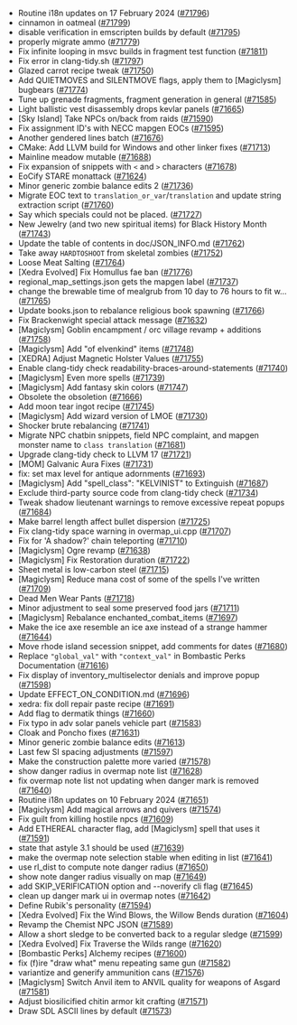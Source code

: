 * Routine i18n updates on 17 February 2024 ([#71796](https://github.com/CleverRaven/Cataclysm-DDA/pull/71796))
* cinnamon in oatmeal ([#71799](https://github.com/CleverRaven/Cataclysm-DDA/pull/71799))
* disable verification in emscripten builds by default ([#71795](https://github.com/CleverRaven/Cataclysm-DDA/pull/71795))
* properly migrate ammo ([#71779](https://github.com/CleverRaven/Cataclysm-DDA/pull/71779))
* Fix infinite looping in msvc builds in fragment test function ([#71811](https://github.com/CleverRaven/Cataclysm-DDA/pull/71811))
* Fix error in clang-tidy.sh ([#71797](https://github.com/CleverRaven/Cataclysm-DDA/pull/71797))
* Glazed carrot recipe tweak ([#71750](https://github.com/CleverRaven/Cataclysm-DDA/pull/71750))
* Add QUIETMOVES and SILENTMOVE flags, apply them to [Magiclysm] bugbears ([#71774](https://github.com/CleverRaven/Cataclysm-DDA/pull/71774))
* Tune up grenade fragments, fragment generation in general ([#71585](https://github.com/CleverRaven/Cataclysm-DDA/pull/71585))
* Light ballistic vest disassembly drops kevlar panels ([#71665](https://github.com/CleverRaven/Cataclysm-DDA/pull/71665))
* [Sky Island] Take NPCs on/back from raids ([#71590](https://github.com/CleverRaven/Cataclysm-DDA/pull/71590))
* Fix assignment ID's with NECC mapgen EOCs ([#71595](https://github.com/CleverRaven/Cataclysm-DDA/pull/71595))
* Another gendered lines batch ([#71676](https://github.com/CleverRaven/Cataclysm-DDA/pull/71676))
* CMake: Add LLVM build for Windows and other linker fixes ([#71713](https://github.com/CleverRaven/Cataclysm-DDA/pull/71713))
* Mainline meadow mutable ([#71688](https://github.com/CleverRaven/Cataclysm-DDA/pull/71688))
* Fix expansion of snippets with `<` and `>` characters ([#71678](https://github.com/CleverRaven/Cataclysm-DDA/pull/71678))
* EoCify STARE monattack ([#71624](https://github.com/CleverRaven/Cataclysm-DDA/pull/71624))
* Minor generic zombie balance edits 2 ([#71736](https://github.com/CleverRaven/Cataclysm-DDA/pull/71736))
* Migrate EOC text to `translation_or_var`/`translation` and update string extraction script ([#71760](https://github.com/CleverRaven/Cataclysm-DDA/pull/71760))
* Say which specials could not be placed. ([#71727](https://github.com/CleverRaven/Cataclysm-DDA/pull/71727))
* New Jewelry (and two new spiritual items) for Black History Month ([#71743](https://github.com/CleverRaven/Cataclysm-DDA/pull/71743))
* Update the table of contents in doc/JSON_INFO.md ([#71762](https://github.com/CleverRaven/Cataclysm-DDA/pull/71762))
* Take away ``HARDTOSHOOT`` from skeletal zombies ([#71752](https://github.com/CleverRaven/Cataclysm-DDA/pull/71752))
* Loose Meat Salting ([#71764](https://github.com/CleverRaven/Cataclysm-DDA/pull/71764))
* [Xedra Evolved] Fix Homullus fae ban ([#71776](https://github.com/CleverRaven/Cataclysm-DDA/pull/71776))
* regional_map_settings.json gets the mapgen label ([#71737](https://github.com/CleverRaven/Cataclysm-DDA/pull/71737))
* change the brewable time of mealgrub from 10 day to 76 hours to fit w… ([#71765](https://github.com/CleverRaven/Cataclysm-DDA/pull/71765))
* Update books.json to rebalance religious book spawning ([#71766](https://github.com/CleverRaven/Cataclysm-DDA/pull/71766))
* Fix Brackenwight special attack message ([#71632](https://github.com/CleverRaven/Cataclysm-DDA/pull/71632))
* [Magiclysm] Goblin encampment / orc village revamp + additions ([#71758](https://github.com/CleverRaven/Cataclysm-DDA/pull/71758))
* [Magiclysm] Add "of elvenkind" items ([#71748](https://github.com/CleverRaven/Cataclysm-DDA/pull/71748))
* [XEDRA] Adjust Magnetic Holster Values ([#71755](https://github.com/CleverRaven/Cataclysm-DDA/pull/71755))
* Enable clang-tidy check readability-braces-around-statements ([#71740](https://github.com/CleverRaven/Cataclysm-DDA/pull/71740))
* [Magiclysm] Even more spells ([#71739](https://github.com/CleverRaven/Cataclysm-DDA/pull/71739))
* [Magiclysm] Add fantasy skin colors  ([#71747](https://github.com/CleverRaven/Cataclysm-DDA/pull/71747))
* Obsolete the obsoletion ([#71666](https://github.com/CleverRaven/Cataclysm-DDA/pull/71666))
* Add moon tear ingot recipe ([#71745](https://github.com/CleverRaven/Cataclysm-DDA/pull/71745))
* [Magiclysm] Add wizard version of LMOE ([#71730](https://github.com/CleverRaven/Cataclysm-DDA/pull/71730))
* Shocker brute rebalancing ([#71741](https://github.com/CleverRaven/Cataclysm-DDA/pull/71741))
* Migrate NPC chatbin snippets, field NPC complaint, and mapgen monster name to `class translation` ([#71681](https://github.com/CleverRaven/Cataclysm-DDA/pull/71681))
* Upgrade clang-tidy check to LLVM 17 ([#71721](https://github.com/CleverRaven/Cataclysm-DDA/pull/71721))
* [MOM] Galvanic Aura Fixes ([#71731](https://github.com/CleverRaven/Cataclysm-DDA/pull/71731))
* fix: set max level for antique adornments ([#71693](https://github.com/CleverRaven/Cataclysm-DDA/pull/71693))
* [Magiclysm] Add "spell_class": "KELVINIST" to Extinguish ([#71687](https://github.com/CleverRaven/Cataclysm-DDA/pull/71687))
* Exclude third-party source code from clang-tidy check ([#71734](https://github.com/CleverRaven/Cataclysm-DDA/pull/71734))
* Tweak shadow lieutenant warnings to remove excessive repeat popups ([#71684](https://github.com/CleverRaven/Cataclysm-DDA/pull/71684))
* Make barrel length affect bullet dispersion ([#71725](https://github.com/CleverRaven/Cataclysm-DDA/pull/71725))
* Fix clang-tidy space warning in overmap_ui.cpp ([#71707](https://github.com/CleverRaven/Cataclysm-DDA/pull/71707))
* Fix for 'A shadow?' chain teleporting ([#71710](https://github.com/CleverRaven/Cataclysm-DDA/pull/71710))
* [Magiclysm] Ogre revamp ([#71638](https://github.com/CleverRaven/Cataclysm-DDA/pull/71638))
* [Magiclysm] Fix Restoration duration ([#71722](https://github.com/CleverRaven/Cataclysm-DDA/pull/71722))
* Sheet metal is low-carbon steel ([#71715](https://github.com/CleverRaven/Cataclysm-DDA/pull/71715))
* [Magiclysm] Reduce mana cost of some of the spells I've written ([#71709](https://github.com/CleverRaven/Cataclysm-DDA/pull/71709))
* Dead Men Wear Pants ([#71718](https://github.com/CleverRaven/Cataclysm-DDA/pull/71718))
* Minor adjustment to seal some preserved food jars ([#71711](https://github.com/CleverRaven/Cataclysm-DDA/pull/71711))
* [Magiclysm] Rebalance enchanted_combat_items ([#71697](https://github.com/CleverRaven/Cataclysm-DDA/pull/71697))
* Make the ice axe resemble an ice axe instead of a strange hammer ([#71644](https://github.com/CleverRaven/Cataclysm-DDA/pull/71644))
* Move rhode island secession snippet, add comments for dates ([#71680](https://github.com/CleverRaven/Cataclysm-DDA/pull/71680))
* Replace `"global_val"` with `"context_val"` in Bombastic Perks Documentation ([#71616](https://github.com/CleverRaven/Cataclysm-DDA/pull/71616))
* Fix display of inventory_multiselector denials and improve popup ([#71598](https://github.com/CleverRaven/Cataclysm-DDA/pull/71598))
* Update EFFECT_ON_CONDITION.md ([#71696](https://github.com/CleverRaven/Cataclysm-DDA/pull/71696))
* xedra: fix doll repair paste recipe ([#71691](https://github.com/CleverRaven/Cataclysm-DDA/pull/71691))
* Add flag to dermatik things ([#71660](https://github.com/CleverRaven/Cataclysm-DDA/pull/71660))
* Fix typo in adv solar panels vehicle part ([#71583](https://github.com/CleverRaven/Cataclysm-DDA/pull/71583))
* Cloak and Poncho fixes ([#71631](https://github.com/CleverRaven/Cataclysm-DDA/pull/71631))
* Minor generic zombie balance edits ([#71613](https://github.com/CleverRaven/Cataclysm-DDA/pull/71613))
* Last few SI spacing adjustments ([#71597](https://github.com/CleverRaven/Cataclysm-DDA/pull/71597))
* Make the construction palette more varied ([#71578](https://github.com/CleverRaven/Cataclysm-DDA/pull/71578))
* show danger radius in overmap note list ([#71628](https://github.com/CleverRaven/Cataclysm-DDA/pull/71628))
* fix overmap note list not updating when danger mark is removed ([#71640](https://github.com/CleverRaven/Cataclysm-DDA/pull/71640))
* Routine i18n updates on 10 February 2024 ([#71651](https://github.com/CleverRaven/Cataclysm-DDA/pull/71651))
* [Magiclysm] Add magical arrows and quivers ([#71574](https://github.com/CleverRaven/Cataclysm-DDA/pull/71574))
* Fix guilt from killing hostile npcs ([#71609](https://github.com/CleverRaven/Cataclysm-DDA/pull/71609))
* Add ETHEREAL character flag, add [Magiclysm] spell that uses it ([#71591](https://github.com/CleverRaven/Cataclysm-DDA/pull/71591))
* state that astyle 3.1 should be used ([#71639](https://github.com/CleverRaven/Cataclysm-DDA/pull/71639))
* make the overmap note selection stable when editing in list ([#71641](https://github.com/CleverRaven/Cataclysm-DDA/pull/71641))
* use rl_dist to compute note danger radius ([#71650](https://github.com/CleverRaven/Cataclysm-DDA/pull/71650))
* show note danger radius visually on map ([#71649](https://github.com/CleverRaven/Cataclysm-DDA/pull/71649))
* add SKIP_VERIFICATION option and --noverify cli flag ([#71645](https://github.com/CleverRaven/Cataclysm-DDA/pull/71645))
* clean up danger mark ui in overmap notes ([#71642](https://github.com/CleverRaven/Cataclysm-DDA/pull/71642))
* Define Rubik's personality ([#71594](https://github.com/CleverRaven/Cataclysm-DDA/pull/71594))
* [Xedra Evolved] Fix the Wind Blows, the Willow Bends duration ([#71604](https://github.com/CleverRaven/Cataclysm-DDA/pull/71604))
* Revamp the Chemist NPC JSON ([#71589](https://github.com/CleverRaven/Cataclysm-DDA/pull/71589))
* Allow a short sledge to be converted back to a regular sledge ([#71599](https://github.com/CleverRaven/Cataclysm-DDA/pull/71599))
* [Xedra Evolved] Fix Traverse the Wilds range ([#71620](https://github.com/CleverRaven/Cataclysm-DDA/pull/71620))
* [Bombastic Perks] Alchemy recipes ([#71600](https://github.com/CleverRaven/Cataclysm-DDA/pull/71600))
* fix (f)ire "draw what" menu repeating same gun ([#71582](https://github.com/CleverRaven/Cataclysm-DDA/pull/71582))
* variantize and generify ammunition cans ([#71576](https://github.com/CleverRaven/Cataclysm-DDA/pull/71576))
* [Magiclysm] Switch Anvil item to ANVIL quality for weapons of Asgard ([#71581](https://github.com/CleverRaven/Cataclysm-DDA/pull/71581))
* Adjust biosilicified chitin armor kit crafting ([#71571](https://github.com/CleverRaven/Cataclysm-DDA/pull/71571))
* Draw SDL ASCII lines by default ([#71573](https://github.com/CleverRaven/Cataclysm-DDA/pull/71573))

